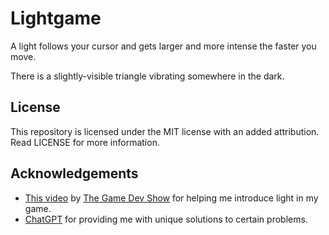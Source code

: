 # Lightgame
A light follows your cursor and gets larger and more intense the faster you move.

There is a slightly-visible triangle vibrating somewhere in the dark.

## License
This repository is licensed under the MIT license with an added attribution. Read LICENSE for more information.

## Acknowledgements
- [This video](https://www.youtube.com/watch?v=ACyqpLh4jrs) by [The Game Dev Show](https://www.youtube.com/@thegamedevshow8449/videos) for helping me introduce light in my game.
- [ChatGPT](https://chat.openai.com/chat) for providing me with unique solutions to certain problems.
